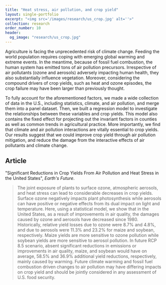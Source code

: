 ```yaml
---
title: "Heat stress, air pollution, and crop yield"
layout: single-portfolio
excerpt: "<img src='/images/research/us_crop.jpg' alt=''>"
collection: research
order_number: 10
header: 
  og_image: "research/us_crop.jpg"
---
```


Agriculture is facing the unprecedented risk of climate change. Feeding the world population requires coping with emerging global warming and extreme events. In the meantime, because of fossil fuel combustion, the human system has emitted tons of air pollution precursors. Irrespective of air pollutants (ozone and aerosols) adversely impacting human health, they also substantially influence vegetation. Moreover, considering the compound drivers of crop yields, such as heat and ozone episodes, the crop failure may have been larger than previously thought. 

To fully account for the aforementioned factors, we made a wide collection of data in the U.S., including statistics, climate, and air pollution, and merge them into a panel dataset. Then, we built a regression model to investigate the relationships between these variables and crop yields. This model also contains the fixed effect for projecting out the invariant factors in counties as well as common trends in agricultural practice. More importantly, we find that climate and air pollution interactions are vitally essential to crop yields. Our results suggest that we could improve crop yield through air pollution mitigation, and reduce the damage from the interactive effects of air pollutants and climate change.

## Article

"Significant Reductions in Crop Yields From Air Pollution and Heat Stress in the United States", *Earth's Future*.

> The joint exposure of plants to surface ozone, atmospheric aerosols, and heat stress can lead to considerable decreases in crop yields. Surface ozone negatively impacts plant photosynthesis while aerosols can have positive or negative effects from its dual impact on light and temperature. Here, using a statistical model, we show that in the United States, as a result of improvements in air quality, the damages caused by ozone and aerosols have decreased since 1980. Historically, relative yield losses due to ozone were 8.7% and 4.8%, and due to aerosols were 11.3% and 23.2% for maize and soybean, respectively. Maize yields are more sensitive to ozone pollution while soybean yields are more sensitive to aerosol pollution. In future RCP 8.5 scenario, absent significant reductions in emissions or improvements in air quality, maize, and soybean would have on average, 58.5% and 36.9% additional yield reductions, respectively, mainly caused by warming. Future climate warming and fossil fuel combustion driven changes to air pollution may have differing impacts on crop yield and should be jointly considered in any assessment of U.S. food security.
